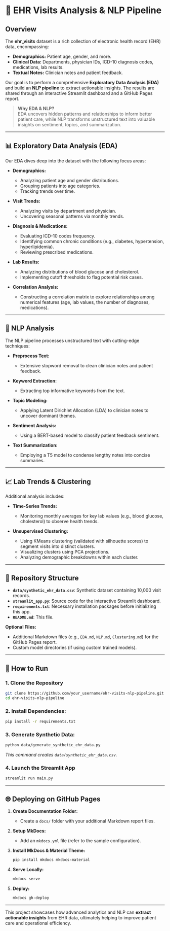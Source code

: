 # 🏥 EHR Visits Analysis & NLP Pipeline

## Overview
The **ehr_visits** dataset is a rich collection of electronic health record (EHR) data, encompassing:
- **Demographics:** Patient age, gender, and more.
- **Clinical Data:** Departments, physician IDs, ICD-10 diagnosis codes, medications, lab results.
- **Textual Notes:** Clinician notes and patient feedback.

Our goal is to perform a comprehensive **Exploratory Data Analysis (EDA)** and build an **NLP pipeline** to extract actionable insights. The results are shared through an interactive Streamlit dashboard and a GitHub Pages report.

> **Why EDA & NLP?**  
> EDA uncovers hidden patterns and relationships to inform better patient care, while NLP transforms unstructured text into valuable insights on sentiment, topics, and summarization.

---

## 📊 Exploratory Data Analysis (EDA)
Our EDA dives deep into the dataset with the following focus areas:

- **Demographics:**  
  - Analyzing patient age and gender distributions.
  - Grouping patients into age categories.
  - Tracking trends over time.

- **Visit Trends:**  
  - Analyzing visits by department and physician.
  - Uncovering seasonal patterns via monthly trends.

- **Diagnosis & Medications:**  
  - Evaluating ICD-10 codes frequency.
  - Identifying common chronic conditions (e.g., diabetes, hypertension, hyperlipidemia).
  - Reviewing prescribed medications.

- **Lab Results:**  
  - Analyzing distributions of blood glucose and cholesterol.
  - Implementing cutoff thresholds to flag potential risk cases.

- **Correlation Analysis:**  
  - Constructing a correlation matrix to explore relationships among numerical features (age, lab values, the number of diagnoses, medications).

---

## 🧠 NLP Analysis
The NLP pipeline processes unstructured text with cutting-edge techniques:

- **Preprocess Text:**  
  - Extensive stopword removal to clean clinician notes and patient feedback.

- **Keyword Extraction:**  
  - Extracting top informative keywords from the text.

- **Topic Modeling:**  
  - Applying Latent Dirichlet Allocation (LDA) to clinician notes to uncover dominant themes.

- **Sentiment Analysis:**  
  - Using a BERT-based model to classify patient feedback sentiment.

- **Text Summarization:**  
  - Employing a T5 model to condense lengthy notes into concise summaries.

---

## 📈 Lab Trends & Clustering
Additional analysis includes:

- **Time-Series Trends:**  
  - Monitoring monthly averages for key lab values (e.g., blood glucose, cholesterol) to observe health trends.

- **Unsupervised Clustering:**  
  - Using KMeans clustering (validated with silhouette scores) to segment visits into distinct clusters.
  - Visualizing clusters using PCA projections.
  - Analyzing demographic breakdowns within each cluster.

---

## 📁 Repository Structure
- **`data/synthetic_ehr_data.csv`**: Synthetic dataset containing 10,000 visit records.
- **`streamlit_app.py`**: Source code for the interactive Streamlit dashboard.
- **`requirements.txt`**: Necessary installation packages before initializing this app.
- **`README.md`**: This file.

**Optional Files:**
- Additional Markdown files (e.g., `EDA.md`, `NLP.md`, `Clustering.md`) for the GitHub Pages report.
- Custom model directories (if using custom trained models).

---

## 🚀 How to Run

### 1. Clone the Repository
```bash
git clone https://github.com/your_username/ehr-visits-nlp-pipeline.git
cd ehr-visits-nlp-pipeline
```

### 2. **Install Dependencies:**
   ```bash
   pip install -r requirements.txt
   ```

### 3. **Generate Synthetic Data:**
   ```bash
   python data/generate_synthetic_ehr_data.py
   ```
   *This command creates `data/synthetic_ehr_data.csv`.*

### 4. Launch the Streamlit App
```bash
streamlit run main.py
```

---

## 🌐 Deploying on GitHub Pages

1. **Create Documentation Folder:**  
   - Create a `docs/` folder with your additional Markdown report files.

2. **Setup MkDocs:**  
   - Add an `mkdocs.yml` file (refer to the sample configuration).

3. **Install MkDocs & Material Theme:**
   ```bash
   pip install mkdocs mkdocs-material
   ```

4. **Serve Locally:**
   ```bash
   mkdocs serve
   ```

5. **Deploy:**
   ```bash
   mkdocs gh-deploy
   ```

---

This project showcases how advanced analytics and NLP can **extract actionable insights** from EHR data, ultimately helping to improve patient care and operational efficiency.
```
